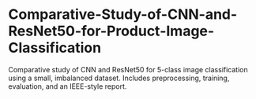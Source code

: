 # Comparative-Study-of-CNN-and-ResNet50-for-Product-Image-Classification
Comparative study of CNN and ResNet50 for 5-class image classification using a small, imbalanced dataset. Includes preprocessing, training, evaluation, and an IEEE-style report.
